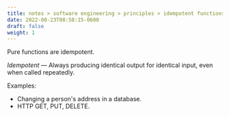 ```yaml
---
title: notes > software engineering > principles > idempotent functions
date: 2022-08-23T08:58:15-0600
draft: false
weight: 1
---
```

Pure functions are idempotent.

*Idempotent* — Always producing identical output for identical input, even when called repeatedly.  

Examples:
- Changing a person's address in a database.
- HTTP GET, PUT, DELETE.
